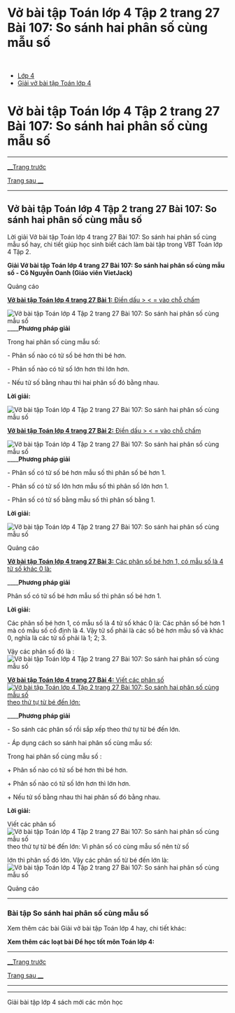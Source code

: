 # Vở bài tập Toán lớp 4 Tập 2 trang 27 Bài 107: So sánh hai phân số cùng mẫu số

﻿

  * [Lớp 4](https://vietjack.com/series/lop-4.jsp)
  * [Giải vở bài tập Toán lớp 4](https://vietjack.com/giai-vo-bai-tap-toan-4/index.jsp)



# Vở bài tập Toán lớp 4 Tập 2 trang 27 Bài 107: So sánh hai phân số cùng mẫu số

* * *

[__Trang trước](https://vietjack.com/giai-vo-bai-tap-toan-4/bai-106-luyen-tap-chung.jsp)

[Trang sau __](https://vietjack.com/giai-vo-bai-tap-toan-4/bai-108-luyen-tap.jsp)

* * *

## Vở bài tập Toán lớp 4 Tập 2 trang 27 Bài 107: So sánh hai phân số cùng mẫu số

Lời giải Vở bài tập Toán lớp 4 trang 27 Bài 107: So sánh hai phân số cùng mẫu số hay, chi tiết giúp học sinh biết cách làm bài tập trong VBT Toán lớp 4 Tập 2.

**Giải Vở bài tập Toán lớp 4 trang 27 Bài 107: So sánh hai phân số cùng mẫu số - Cô Nguyễn Oanh (Giáo viên VietJack)**

Quảng cáo

[**Vở bài tập Toán lớp 4 trang 27 Bài 1:** Điền dấu > < = vào chỗ chấm ](https://vietjack.com/giai-vo-bai-tap-toan-4/bai-1-trang-27-vbt-toan-4-tap-2.jsp)

![Vở bài tập Toán lớp 4 Tập 2 trang 27 Bài 107: So sánh hai phân số cùng mẫu số](https://vietjack.com/giai-vo-bai-tap-toan-4/images/bai-1-trang-27-vbt-toan-4-tap-2.PNG) ____**Phương pháp giải**

Trong hai phân số cùng mẫu số:

\- Phân số nào có tử số bé hơn thì bé hơn.

\- Phân số nào có tử số lớn hơn thì lớn hơn.

\- Nếu tử số bằng nhau thì hai phân số đó bằng nhau.

**Lời giải:**

![Vở bài tập Toán lớp 4 Tập 2 trang 27 Bài 107: So sánh hai phân số cùng mẫu số](https://vietjack.com/giai-vo-bai-tap-toan-4/images/bai-1-trang-27-vbt-toan-4-tap-2-1.PNG)

[**Vở bài tập Toán lớp 4 trang 27 Bài 2:** Điền dấu > < = vào chỗ chấm ](https://vietjack.com/giai-vo-bai-tap-toan-4/bai-2-trang-27-vbt-toan-4-tap-2.jsp)

![Vở bài tập Toán lớp 4 Tập 2 trang 27 Bài 107: So sánh hai phân số cùng mẫu số](https://vietjack.com/giai-vo-bai-tap-toan-4/images/bai-2-trang-27-vbt-toan-4-tap-2.PNG) ____**Phương pháp giải**

\- Phân số có tử số bé hơn mẫu số thì phân số bé hơn 1.

\- Phân số có tử số lớn hơn mẫu số thì phân số lớn hơn 1.

\- Phân số có tử số bằng mẫu số thì phân số bằng 1.

**Lời giải:**

![Vở bài tập Toán lớp 4 Tập 2 trang 27 Bài 107: So sánh hai phân số cùng mẫu số](https://vietjack.com/giai-vo-bai-tap-toan-4/images/bai-2-trang-27-vbt-toan-4-tap-2-1.PNG)

Quảng cáo

[**Vở bài tập Toán lớp 4 trang 27 Bài 3:** Các phân số bé hơn 1, có mẫu số là 4 tử số khác 0 là:](https://vietjack.com/giai-vo-bai-tap-toan-4/bai-3-trang-27-vbt-toan-4-tap-2.jsp)

____**Phương pháp giải**

Phân số có tử số bé hơn mẫu số thì phân số bé hơn 1.

**Lời giải:**

Các phân số bé hơn 1, có mẫu số là 4 tử số khác 0 là: Các phân số bé hơn 1 mà có mẫu số cố định là 4. Vậy tử số phải là các số bé hơn mẫu số và khác 0, nghĩa là các tử số phải là 1; 2; 3.

Vậy các phân số đó là :![Vở bài tập Toán lớp 4 Tập 2 trang 27 Bài 107: So sánh hai phân số cùng mẫu số](https://vietjack.com/giai-vo-bai-tap-toan-4/images/bai-3-trang-27-vbt-toan-4-tap-2.PNG)

[**Vở bài tập Toán lớp 4 trang 27 Bài 4:** Viết các phân số![Vở bài tập Toán lớp 4 Tập 2 trang 27 Bài 107: So sánh hai phân số cùng mẫu số](https://vietjack.com/giai-vo-bai-tap-toan-4/images/bai-4-trang-27-vbt-toan-4-tap-2.PNG)theo thứ tự từ bé đến lớn:](https://vietjack.com/giai-vo-bai-tap-toan-4/bai-4-trang-27-vbt-toan-4-tap-2.jsp)

____**Phương pháp giải**

\- So sánh các phân số rồi sắp xếp theo thứ tự từ bé đến lớn. 

\- Áp dụng cách so sánh hai phân số cùng mẫu số:

Trong hai phân số cùng mẫu số :

\+ Phân số nào có tử số bé hơn thì bé hơn.

\+ Phân số nào có tử số lớn hơn thì lớn hơn.

\+ Nếu tử số bằng nhau thì hai phân số đó bằng nhau.

**Lời giải:**

Viết các phân số ![Vở bài tập Toán lớp 4 Tập 2 trang 27 Bài 107: So sánh hai phân số cùng mẫu số](https://vietjack.com/giai-vo-bai-tap-toan-4/images/bai-4-trang-27-vbt-toan-4-tap-2-1.PNG)theo thứ tự từ bé đến lớn: Vì phân số có cùng mẫu số nên tử số 

lớn thì phân số đó lớn. Vậy các phân số từ bé đến lớn là:![Vở bài tập Toán lớp 4 Tập 2 trang 27 Bài 107: So sánh hai phân số cùng mẫu số](https://vietjack.com/giai-vo-bai-tap-toan-4/images/bai-4-trang-27-vbt-toan-4-tap-2-2.PNG)

Quảng cáo

* * *

### **Bài tập So sánh hai phân số cùng mẫu số**

Xem thêm các bài Giải vở bài tập Toán lớp 4 hay, chi tiết khác:

**Xem thêm các loạt bài Để học tốt môn Toán lớp 4:**

* * *

[__Trang trước](https://vietjack.com/giai-vo-bai-tap-toan-4/bai-106-luyen-tap-chung.jsp)

[Trang sau __](https://vietjack.com/giai-vo-bai-tap-toan-4/bai-108-luyen-tap.jsp)

* * *

* * *

Giải bài tập lớp 4 sách mới các môn học
